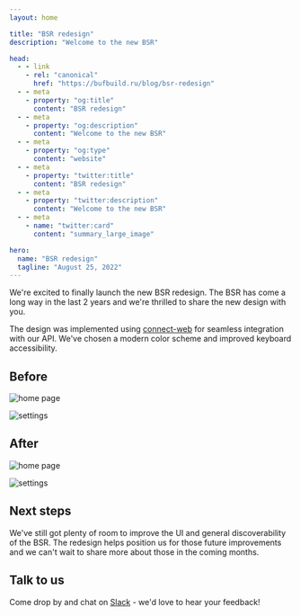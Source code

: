 ```yaml
---
layout: home

title: "BSR redesign"
description: "Welcome to the new BSR"

head:
  - - link
    - rel: "canonical"
      href: "https://bufbuild.ru/blog/bsr-redesign"
  - - meta
    - property: "og:title"
      content: "BSR redesign"
  - - meta
    - property: "og:description"
      content: "Welcome to the new BSR"
  - - meta
    - property: "og:type"
      content: "website"
  - - meta
    - property: "twitter:title"
      content: "BSR redesign"
  - - meta
    - property: "twitter:description"
      content: "Welcome to the new BSR"
  - - meta
    - name: "twitter:card"
      content: "summary_large_image"

hero:
  name: "BSR redesign"
  tagline: "August 25, 2022"
---
```


We're excited to finally launch the new BSR redesign. The BSR has come a long way in the last 2 years and we're thrilled to share the new design with you.

The design was implemented using [connect-web](/blog/connect-web-protobuf-grpc-in-the-browser/index.md) for seamless integration with our API. We've chosen a modern color scheme and improved keyboard accessibility.

## Before

![home page](https://cdn.prod.website-files.com/6723e92f5d187330e4da8144/6748b0d689a7306ca334f63a_current-ui-1-ONSKO4NL.png)

![settings](https://cdn.prod.website-files.com/6723e92f5d187330e4da8144/6748b0d615c8e733e1035b20_current-ui-2-NFB5XNDA.png)

## After

![home page](https://cdn.prod.website-files.com/6723e92f5d187330e4da8144/6748b0d61bea3702db069d61_new-ui-1-4QPOFVJC.png)

![settings](https://cdn.prod.website-files.com/6723e92f5d187330e4da8144/6748b0d7d3dcf26620c15e69_new-ui-2-ALPYTMH6.png)

## Next steps

We've still got plenty of room to improve the UI and general discoverability of the BSR. The redesign helps position us for those future improvements and we can't wait to share more about those in the coming months.

## Talk to us

Come drop by and chat on [Slack](https://buf.build/b/slack) - we'd love to hear your feedback!

‍
